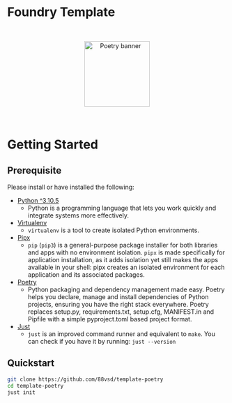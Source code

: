 # Foundry Template

<br/>
<p align="center">
<img src="https://python-poetry.org/images/logo-origami.svg" width="150" alt="Poetry banner">
</a>
</p>
<br/>

# Getting Started

## Prerequisite

Please install or have installed the following:

-   [Python ^3.10.5](https://www.python.org/downloads/)
    -   Python is a programming language that lets you work quickly and integrate systems more effectively.
-   [Virtualenv](https://pypi.org/project/virtualenv/)
    -   `virtualenv` is a tool to create isolated Python environments.
-   [Pipx](https://pypi.org/project/pipx/)
    -   `pip` (`pip3`) is a general-purpose package installer for both libraries and apps with no environment isolation. `pipx` is made specifically for application installation, as it adds isolation yet still makes the apps available in your shell: pipx creates an isolated environment for each application and its associated packages.
-   [Poetry](https://python-poetry.org/docs/#installing-with-pipx)
    -   Python packaging and dependency management made easy. Poetry helps you declare, manage and install dependencies of Python projects, ensuring you have the right stack everywhere. Poetry replaces setup.py, requirements.txt, setup.cfg, MANIFEST.in and Pipfile with a simple pyproject.toml based project format.
-   [Just](https://github.com/casey/just#packages)
    -   `just` is an improved command runner and equivalent to `make`. You can check if you have it by running: `just --version`

## Quickstart

```bash
git clone https://github.com/88vsd/template-poetry
cd template-poetry
just init
```
